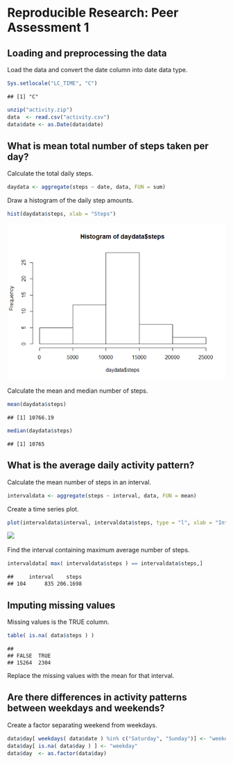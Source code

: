 # Reproducible Research: Peer Assessment 1


## Loading and preprocessing the data

Load the data and convert the date column into date data type.


```r
Sys.setlocale("LC_TIME", "C")
```

```
## [1] "C"
```

```r
unzip("activity.zip")
data  <- read.csv("activity.csv")
data$date <- as.Date(data$date)
```




## What is mean total number of steps taken per day?

Calculate the total daily steps.

```r
daydata <- aggregate(steps ~ date, data, FUN = sum)
```

Draw a histogram of the daily step amounts.

```r
hist(daydata$steps, xlab = "Steps")
```

![](PA1_template_files/figure-html/unnamed-chunk-3-1.png) 

Calculate the mean and median number of steps.

```r
mean(daydata$steps)
```

```
## [1] 10766.19
```

```r
median(daydata$steps)
```

```
## [1] 10765
```



## What is the average daily activity pattern?

Calculate the mean number of steps in an interval.

```r
intervaldata <- aggregate(steps ~ interval, data, FUN = mean)
```

Create a time series plot.

```r
plot(intervaldata$interval, intervaldata$steps, type = "l", xlab = "Interval", ylab = "Steps")
```

![](PA1_template_files/figure-html/unnamed-chunk-6-1.png) 


Find the interval containing maximum average number of steps.

```r
intervaldata[ max( intervaldata$steps ) == intervaldata$steps,]
```

```
##     interval    steps
## 104      835 206.1698
```


## Imputing missing values

Missing values is the TRUE column.

```r
table( is.na( data$steps ) )
```

```
## 
## FALSE  TRUE 
## 15264  2304
```

Replace the missing values with the mean for that interval.


## Are there differences in activity patterns between weekdays and weekends?


Create a factor separating weekend from weekdays.

```r
data$day[ weekdays( data$date ) %in% c("Saturday", "Sunday")] <- "weekend"
data$day[ is.na( data$day ) ] <- "weekday"
data$day  <- as.factor(data$day)
```


